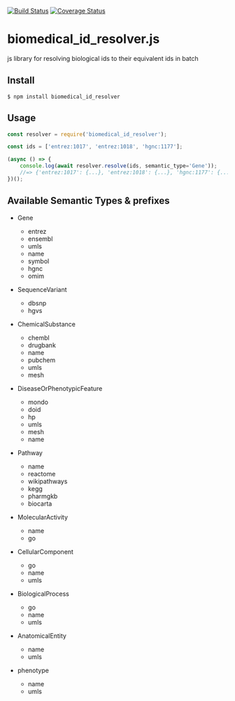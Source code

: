 [![Build Status](https://travis-ci.com/kevinxin90/biomedical_id_resolver.js.svg?branch=master)](https://travis-ci.com/kevinxin90/biomedical_id_resolver.js)
[![Coverage Status](https://coveralls.io/repos/github/kevinxin90/biomedical_id_resolver.js/badge.svg?branch=master)](https://coveralls.io/github/kevinxin90/biomedical_id_resolver.js?branch=master)

# biomedical_id_resolver.js
js library for resolving biological ids to their equivalent ids in batch

## Install

```
$ npm install biomedical_id_resolver
```

## Usage

```js
const resolver = require('biomedical_id_resolver');

const ids = ['entrez:1017', 'entrez:1018', 'hgnc:1177'];

(async () => {
	console.log(await resolver.resolve(ids, semantic_type='Gene'));
	//=> {'entrez:1017': {...}, 'entrez:1018': {...}, 'hgnc:1177': {...}}
})();
```

## Available Semantic Types & prefixes
* Gene
    * entrez
    * ensembl
    * umls
    * name
    * symbol
    * hgnc
    * omim

* SequenceVariant
    * dbsnp
    * hgvs

* ChemicalSubstance
    * chembl
    * drugbank
    * name
    * pubchem
    * umls
    * mesh

* DiseaseOrPhenotypicFeature
    * mondo
    * doid
    * hp
    * umls
    * mesh
    * name

* Pathway
    * name
    * reactome
    * wikipathways
    * kegg
    * pharmgkb
    * biocarta

* MolecularActivity
    * name
    * go

* CellularComponent
    * go
    * name
    * umls

* BiologicalProcess
    * go
    * name
    * umls

* AnatomicalEntity
    * name
    * umls

* phenotype
    * name
    * umls


